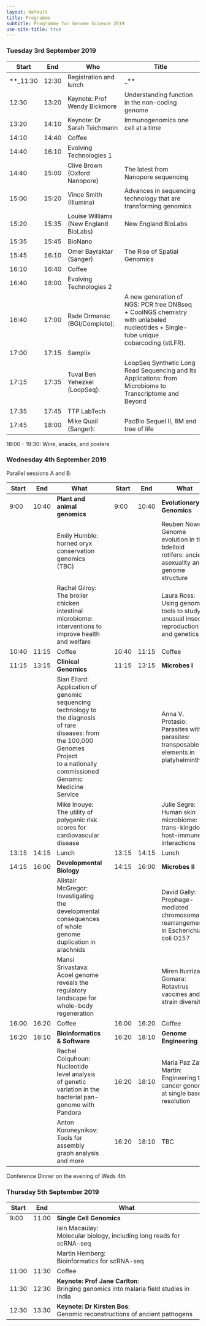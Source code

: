 ```yaml
---
layout: default
title: Programme
subtitle: Programme for Genome Science 2019
use-site-title: true
---
```


### Tuesday 3rd September 2019

__Start__|__End__|__Who__|__Title__
-------|-------|-------|-------
**_11:30|12:30|Registration and lunch|_**
12:30|13:20|Keynote: Prof Wendy Bickmore|Understanding function in the non-coding genome
13:20|14:10|Keynote: Dr Sarah Teichmann|Immunogenomics one cell at a time
14:10|14:40|Coffee| 
14:40|16:10|Evolving Technologies 1| 
14:40|15:00|Clive Brown (Oxford Nanopore)|The latest from Nanopore sequencing
15:00|15:20|Vince Smith (Illumina)|Advances in sequencing technology that are transforming genomics
15:20|15:35|Louise Williams (New England BioLabs)|New England BioLabs
15:35|15:45|BioNano| 
15:45|16:10|Omer Bayraktar (Sanger)|The Rise of Spatial Genomics
16:10|16:40|Coffee| 
16:40|18:00|Evolving Technologies 2| 
16:40|17:00|Rade Drmanac (BGI/Complete):|A new generation of NGS: PCR free DNBseq + CoolNGS chemistry with unlabeled nucleotides + Single-tube unique cobarcoding (stLFR).
17:00|17:15|Samplix| 
17:15|17:35|Tuval Ben Yehezkel (LoopSeq):|LoopSeq Synthetic Long Read Sequencing and Its Applications: from Microbiome to Transcriptome and Beyond
17:35|17:45|TTP LabTech| 
17:45|18:00|Mike Quail (Sanger):|PacBio Sequel II, 8M and tree of life


18:00 - 19:30: Wine, snacks, and posters

### Wednesday 4th September 2019

Parallel sessions A and B:

| Start | End   | What                        |       | Start | End   | What       |
|-------|-------|-----------------------------|-------|-------|-------|------------|
| 9:00  | 10:40 | __Plant and animal genomics__   |       | 9:00  | 10:40 | __Evolutionary Genomics__ |
|       |       | Emily Humble: <br>horned oryx conservation genomics (TBC)  |       |   |  |Reuben Nowell:<br>Genome evolution in the bdelloid rotifers: ancient asexuality and genome structure |
|       |       | Rachel Gilroy: <br>The broiler chicken intestinal microbiome: interventions to improve health and welfare   |       |   |  |Laura Ross:<br>Using genomic tools to study unusual insect reproduction and genetics |
| 10:40 | 11:15 | Coffee                      |       | 10:40 | 11:15 | Coffee     |
| 11:15 | 13:15 | __Clinical Genomics__           |       | 11:15 | 13:15 | __Microbes I__ |
|       |       | Sian Ellard: <br>Application of genomic sequencing technology to the diagnosis of rare<br> diseases: from the 100,000 Genomes Project<br> to a nationally commissioned Genomic Medicine Service                                |       |       |       | Anna V. Protasio: <br>Parasites within parasites: transposable elements in platyhelminthes |
|       |       | Mike Inouye: <br>The utility of polygenic risk scores for cardiovascular disease                               |       |       |       | Julie Segre: <br>Human skin microbiome: trans-kingdom, host-immune interactions  |
| 13:15 | 14:15 | Lunch                       |       | 13:15 | 14:15 | Lunch      |
| 14:15 | 16:00 | __Developmental Biology__       |       | 14:15 | 16:00 | __Microbes II__ |
|  |  | Alistair McGregor:<br>Investigating the developmental consequences of whole genome duplication in arachnids      | | || David Gally: <br>Prophage-mediated chromosomal rearrangements in Escherichia coli O157 | 
|  |  | Mansi Srivastava:<br>Acoel genome reveals the regulatory landscape for whole-body regeneration      |  |  |  |Miren Iturriza-Gomara: <br>Rotavirus vaccines and strain diversity |
| 16:00 | 16:20 | Coffee                      |       | 16:00 | 16:20 | Coffee     |
| 16:20 | 18:10 | __Bioinformatics & Software__   |       | 16:20 | 18:10 | __Genome Engineering__ |
|       |       | Rachel Colquhoun: <br>Nucleotide level analysis of genetic variation in the bacterial pan-genome with Pandora  |       | 16:20 | 18:10 | Maria Paz Zafra Martin: <br>Engineering the cancer genome at single base resolution |
|       |       | Anton Koroneynikov: <br>Tools for assembly graph analysis and more  |       | 16:20 | 18:10 | TBC |


Conference Dinner on the evening of Weds 4th

### Thursday 5th September 2019

| Start | End   | What             |
|-------|-------|------------------|
| 9:00  | 11:00 | __Single Cell Genomics__      |
|   |  | Iain Macaulay:<br>Molecular biology, including long reads for scRNA-seq      |
|   |  | Martin Hemberg:<br>Bioinformatics for scRNA-seq     |
| 11:00 | 11:30 | Coffee           |
| 11:30 | 12:30 | __Keynote: Prof Jane Carlton__: <br>Bringing genomics into malaria field studies in India |
| 12:30 | 13:30 | __Keynote: Dr Kirsten Bos__: <br>Genomic reconstructions of ancient pathogens |
